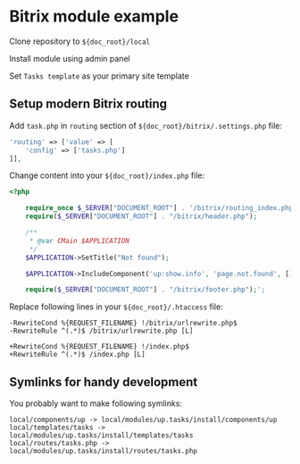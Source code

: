 # Bitrix module example

Clone repository to `${doc_root}/local`

Install module using admin panel

Set `Tasks template` as your primary site template

## Setup modern Bitrix routing

Add `task.php` in `routing` section of `${doc_root}/bitrix/.settings.php` file:

```php
'routing' => ['value' => [
	'config' => ['tasks.php']
]],
```

Change content into your `${doc_root}/index.php` file:

```php
<?php

	require_once $_SERVER["DOCUMENT_ROOT"] . '/bitrix/routing_index.php';
	require($_SERVER["DOCUMENT_ROOT"] . "/bitrix/header.php");

	/**
	 * @var CMain $APPLICATION
	 */
	$APPLICATION->SetTitle("Not found");

	$APPLICATION->IncludeComponent('up:show.info', 'page.not.found', []);

	require($_SERVER["DOCUMENT_ROOT"] . "/bitrix/footer.php");';
```

Replace following lines in your `${doc_root}/.htaccess` file:

```
-RewriteCond %{REQUEST_FILENAME} !/bitrix/urlrewrite.php$
-RewriteRule ^(.*)$ /bitrix/urlrewrite.php [L]

+RewriteCond %{REQUEST_FILENAME} !/index.php$
+RewriteRule ^(.*)$ /index.php [L]
```

## Symlinks for handy development

You probably want to make following symlinks:

```
local/components/up -> local/modules/up.tasks/install/components/up
local/templates/tasks -> local/modules/up.tasks/install/templates/tasks
local/routes/tasks.php -> local/modules/up.tasks/install/routes/tasks.php
```